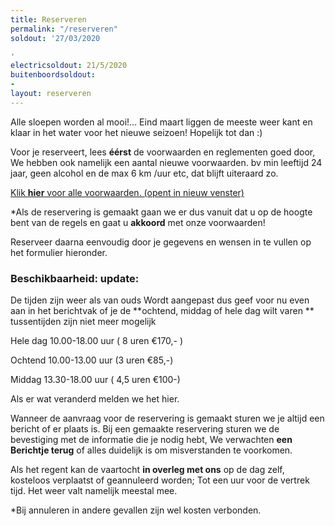 ```yaml
---
title: Reserveren
permalink: "/reserveren"
soldout: '27/03/2020

'
electricsoldout: 21/5/2020
buitenboordsoldout:
- 
layout: reserveren
---
```


Alle sloepen worden al mooi!... Eind maart liggen de meeste weer kant en klaar in het water voor het nieuwe seizoen!
Hopelijk tot dan :)

Voor je reserveert, lees **éérst** de voorwaarden en reglementen goed door,   
We hebben ook namelijk een aantal nieuwe voorwaarden.
bv min leeftijd 24 jaar, geen alcohol en de max 6 km /uur etc, dat blijft uiteraard zo.

[Klik **hier** voor alle voorwaarden. (opent in nieuw venster)](http://descheepsjongens.nl/voorwaarden)

*Als de reservering is gemaakt gaan we er dus vanuit dat u op de hoogte bent van de regels en gaat u **akkoord** met onze voorwaarden!

Reserveer daarna eenvoudig door je gegevens en wensen in te vullen op het formulier hieronder.

### Beschikbaarheid: update:

De tijden zijn weer als van ouds Wordt aangepast dus geef voor nu even aan in het berichtvak of je de **ochtend, middag of hele dag wilt varen **
tussentijden zijn niet meer mogelijk 
 
Hele dag 10.00-18.00 uur ( 8 uren €170,- )

Ochtend 10.00-13.00 uur  (3 uren €85,-)

Middag 13.30-18.00 uur   ( 4,5 uren €100-)
 
Als er wat veranderd melden we het hier.

Wanneer de aanvraag voor de reservering is gemaakt sturen we je altijd een bericht of er plaats is.
Bij een gemaakte reservering sturen we de bevestiging met de informatie die je nodig hebt,
We verwachten **een Berichtje terug** of alles duidelijk is om misverstanden te voorkomen.

Als het regent kan de vaartocht **in overleg met ons** op de dag zelf, kosteloos verplaatst of geannuleerd worden; Tot een uur voor de vertrek tijd. Het weer valt namelijk meestal mee.

*Bij annuleren in andere gevallen zijn wel kosten verbonden.